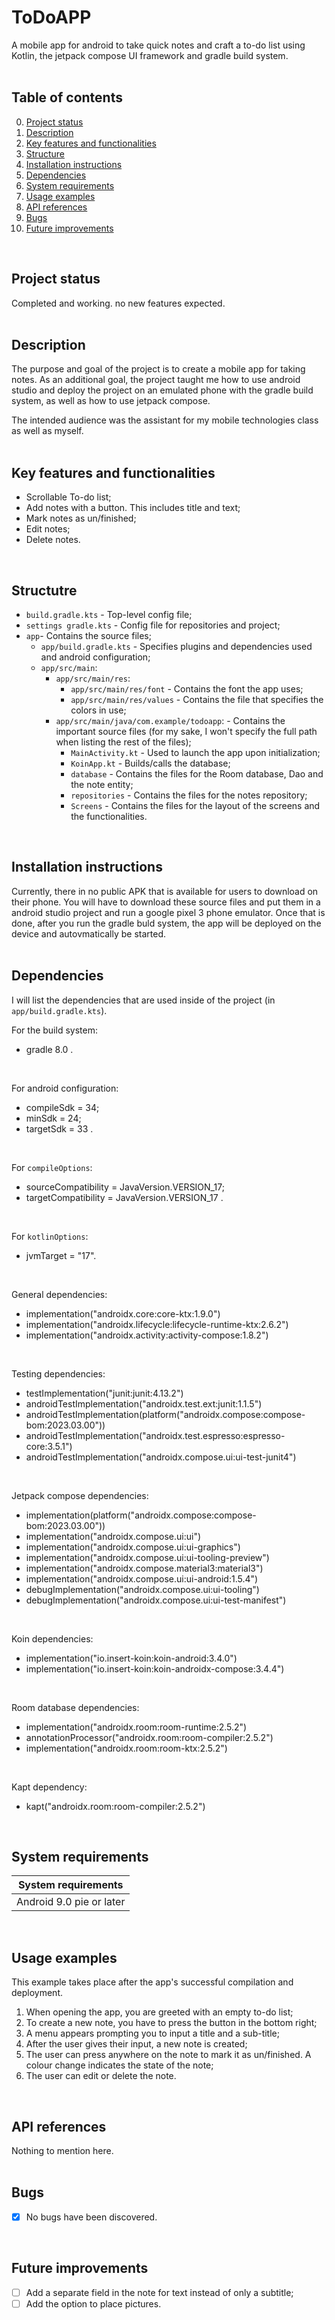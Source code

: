 # ToDoAPP
A mobile app for android to take quick notes and craft a to-do list using Kotlin, the jetpack compose UI framework and gradle build system.
<br/>
<br/>

## Table of contents
0. [Project status](#Project-status)
1. [Description](#Description)
3. [Key features and functionalities](#Key-features-and-functionalities)
4. [Structure](#Structure)
5. [Installation instructions](#Installation-instructions)
6. [Dependencies](#Dependencies)
7. [System requirements](#System-requirements)
8. [Usage examples](#Usage-examples)
9. [API references](#API-references)
10. [Bugs](#Bugs)
11. [Future improvements](#Futute-improvements)
<br/>

## Project status
Completed and working. no new features expected.
<br/>
<br/>

## Description
The purpose and goal of the project is to create a mobile app for taking notes.
As an additional goal, the project taught me how to use android studio and deploy the project on an emulated phone with the gradle build system, as well as how to use jetpack compose.

The intended audience was the assistant for my mobile technologies class as well as myself.
<br/>
<br/>

## Key features and functionalities
* Scrollable To-do list;
* Add notes with a button. This includes title and text;
* Mark notes as un/finished;
* Edit notes;
* Delete notes.
<br/>

## Structutre
* `build.gradle.kts` - Top-level config file;
* `settings gradle.kts` - Config file for repositories and project;
* `app`- Contains the source files;
  * `app/build.gradle.kts` - Specifies plugins and dependencies used and android configuration;
  * `app/src/main`:
    * `app/src/main/res`:
      * `app/src/main/res/font` - Contains the font the app uses;
      * `app/src/main/res/values` - Contains the file that specifies the colors in use;
    * `app/src/main/java/com.example/todoapp`: - Contains the important source files (for my sake, I won't specify the full path when listing the rest of the files);
      * `MainActivity.kt` - Used to launch the app upon initialization;
      * `KoinApp.kt` - Builds/calls the database;
      * `database` -  Contains the files for the Room database, Dao and the note entity;
      * `repositories` - Contains the files for the notes repository;
      * `Screens` - Contains the files for the layout of the screens and the functionalities.
<br/>

## Installation instructions
Currently, there in no public APK that is available for users to download on their phone. You will have to download these source files and put them in a android studio project and run a google pixel 3 phone emulator. Once that is done, after you run the gradle buld system, the app will be deployed on the device and autovmatically be started.
<br/>
<br/>

## Dependencies
I will list the dependencies that are used inside of the project (in `app/build.gradle.kts`).
<br/>

For the build system:
* gradle 8.0 .
<br/>

For android configuration:
* compileSdk = 34;
* minSdk = 24;
* targetSdk = 33 .
<br/>

For `compileOptions`:
* sourceCompatibility = JavaVersion.VERSION_17;
* targetCompatibility = JavaVersion.VERSION_17 .
<br/>

For `kotlinOptions`:
* jvmTarget = "17".
<br/>

General dependencies:
* implementation("androidx.core:core-ktx:1.9.0")
* implementation("androidx.lifecycle:lifecycle-runtime-ktx:2.6.2")
* implementation("androidx.activity:activity-compose:1.8.2")
<br/>

Testing dependencies:
* testImplementation("junit:junit:4.13.2")
* androidTestImplementation("androidx.test.ext:junit:1.1.5")
* androidTestImplementation(platform("androidx.compose:compose-bom:2023.03.00"))
* androidTestImplementation("androidx.test.espresso:espresso-core:3.5.1")
* androidTestImplementation("androidx.compose.ui:ui-test-junit4")
<br/>

Jetpack compose dependencies:
* implementation(platform("androidx.compose:compose-bom:2023.03.00"))
* implementation("androidx.compose.ui:ui")
* implementation("androidx.compose.ui:ui-graphics")
* implementation("androidx.compose.ui:ui-tooling-preview")
* implementation("androidx.compose.material3:material3")
* implementation("androidx.compose.ui:ui-android:1.5.4")
* debugImplementation("androidx.compose.ui:ui-tooling")
* debugImplementation("androidx.compose.ui:ui-test-manifest")
<br/>

Koin dependencies:
* implementation("io.insert-koin:koin-android:3.4.0")
* implementation("io.insert-koin:koin-androidx-compose:3.4.4")
<br/>

Room database dependencies:
* implementation("androidx.room:room-runtime:2.5.2")
* annotationProcessor("androidx.room:room-compiler:2.5.2")
* implementation("androidx.room:room-ktx:2.5.2")
<br/>

Kapt dependency:
* kapt("androidx.room:room-compiler:2.5.2") 
<br/>

## System requirements
| System requirements      |
| ------------------------ | 
| Android 9.0 pie or later |  
<br/>

## Usage examples
This example takes place after the app's successful compilation and deployment.
1. When opening the app, you are greeted with an empty to-do list;
2. To create a new note, you have to press the button in the bottom right;
3. A menu appears prompting you to input a title and a sub-title;
4. After the user gives their input, a new note is created;
5. The user can press anywhere on the note to mark it as un/finished. A colour change indicates the state of the note;
6. The user can edit or delete the note. 
<br>

## API references
Nothing to mention here.
<br/>
<br/>

## Bugs
- [x] No bugs have been discovered.
<br/>

## Future improvements
- [ ] Add a separate field in the note for text instead of only a subtitle;
- [ ] Add the option to place pictures.
